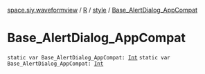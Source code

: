 [space.siy.waveformview](../../index.md) / [R](../index.md) / [style](index.md) / [Base_AlertDialog_AppCompat](./-base_-alert-dialog_-app-compat.md)

# Base_AlertDialog_AppCompat

`static var Base_AlertDialog_AppCompat: `[`Int`](https://kotlinlang.org/api/latest/jvm/stdlib/kotlin/-int/index.html)
`static var Base_AlertDialog_AppCompat: `[`Int`](https://kotlinlang.org/api/latest/jvm/stdlib/kotlin/-int/index.html)